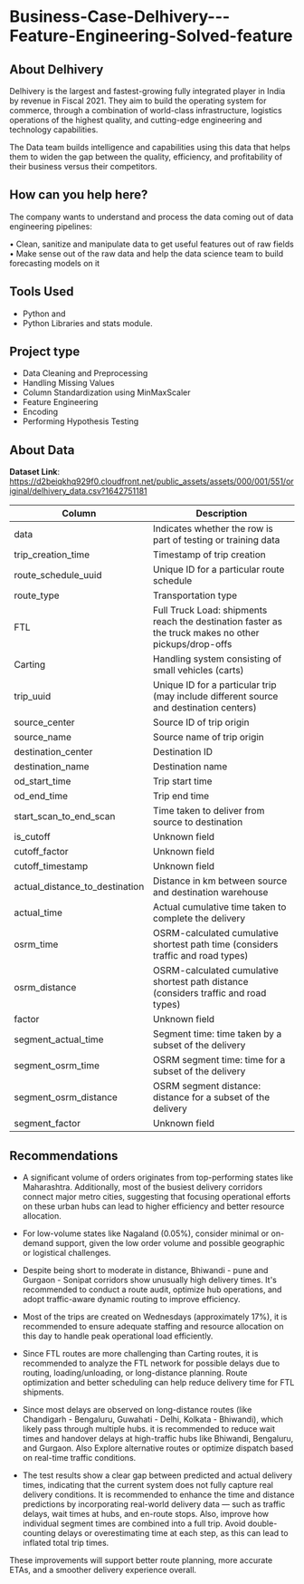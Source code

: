 # Business-Case-Delhivery---Feature-Engineering-Solved-feature

## About Delhivery
Delhivery is the largest and fastest-growing fully integrated player in India by revenue in Fiscal 2021. They aim to build the operating system for commerce, through a combination of world-class infrastructure, logistics operations of the highest quality, and cutting-edge engineering and technology capabilities.

The Data team builds intelligence and capabilities using this data that helps them to widen the gap between the quality, efficiency, and profitability of their business versus their competitors.

## How can you help here?
The company wants to understand and process the data coming out of data engineering pipelines:

• Clean, sanitize and manipulate data to get useful features out of raw fields
• Make sense out of the raw data and help the data science team to build forecasting models on it

## Tools Used 
* Python and
* Python Libraries and stats module.
  
## Project type 
* Data Cleaning and Preprocessing
* Handling Missing Values
* Column Standardization using MinMaxScaler
* Feature Engineering
* Encoding
* Performing Hypothesis Testing

## About Data 
**Dataset Link**: https://d2beiqkhq929f0.cloudfront.net/public_assets/assets/000/001/551/original/delhivery_data.csv?1642751181

| Column                     | Description                                                                                   |
|----------------------------|-----------------------------------------------------------------------------------------------|
| data                       | Indicates whether the row is part of testing or training data                                  |
| trip_creation_time          | Timestamp of trip creation                                                                     |
| route_schedule_uuid         | Unique ID for a particular route schedule                                                     |
| route_type                  | Transportation type                                                                            |
| FTL                        | Full Truck Load: shipments reach the destination faster as the truck makes no other pickups/drop-offs |
| Carting                    | Handling system consisting of small vehicles (carts)                                           |
| trip_uuid                   | Unique ID for a particular trip (may include different source and destination centers)        |
| source_center               | Source ID of trip origin                                                                       |
| source_name                 | Source name of trip origin                                                                     |
| destination_center          | Destination ID                                                                                 |
| destination_name            | Destination name                                                                               |
| od_start_time               | Trip start time                                                                                 |
| od_end_time                 | Trip end time                                                                                   |
| start_scan_to_end_scan      | Time taken to deliver from source to destination                                               |
| is_cutoff                   | Unknown field                                                                                  |
| cutoff_factor               | Unknown field                                                                                  |
| cutoff_timestamp            | Unknown field                                                                                  |
| actual_distance_to_destination | Distance in km between source and destination warehouse                                   |
| actual_time                 | Actual cumulative time taken to complete the delivery                                         |
| osrm_time                   | OSRM-calculated cumulative shortest path time (considers traffic and road types)              |
| osrm_distance               | OSRM-calculated cumulative shortest path distance (considers traffic and road types)          |
| factor                      | Unknown field                                                                                  |
| segment_actual_time         | Segment time: time taken by a subset of the delivery                                          |
| segment_osrm_time           | OSRM segment time: time for a subset of the delivery                                          |
| segment_osrm_distance       | OSRM segment distance: distance for a subset of the delivery                                   |
| segment_factor              | Unknown field                                              

## Recommendations 

* A significant volume of orders originates from top-performing states like Maharashtra. Additionally, most of the busiest delivery corridors connect major metro cities, suggesting that focusing operational efforts on these urban hubs can lead to higher efficiency and better resource allocation.

* For low-volume states like Nagaland (0.05%), consider minimal or on-demand support, given the low order volume and possible geographic or logistical challenges.

* Despite being short to moderate in distance, Bhiwandi - pune and Gurgaon - Sonipat corridors show unusually high delivery times. It's recommended to conduct a route audit, optimize hub operations, and adopt traffic-aware dynamic routing to improve efficiency.

* Most of the trips are created on Wednesdays (approximately 17%), it is recommended to ensure adequate staffing and resource allocation on this day to handle peak operational load efficiently.

* Since FTL routes are more challenging than Carting routes, it is recommended to analyze the FTL network for possible delays due to routing, loading/unloading, or long-distance planning. Route optimization and better scheduling can help reduce delivery time for FTL shipments.

* Since most delays are observed on long-distance routes (like Chandigarh - Bengaluru, Guwahati - Delhi, Kolkata - Bhiwandi), which likely pass through multiple hubs. it is recommended to reduce wait times and handover delays at high-traffic hubs like Bhiwandi, Bengaluru, and Gurgaon. Also Explore alternative routes or optimize dispatch based on real-time traffic conditions.

* The test results show a clear gap between predicted and actual delivery times, indicating that the current system does not fully capture real delivery conditions. It is recommended to enhance the time and distance predictions by incorporating real-world delivery data — such as traffic delays, wait times at hubs, and en-route stops. Also, improve how individual segment times are combined into a full trip. Avoid double-counting delays or overestimating time at each step, as this can lead to inflated total trip times.

These improvements will support better route planning, more accurate ETAs, and a smoother delivery experience overall.
